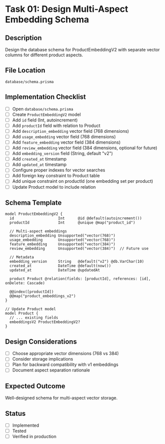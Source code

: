# Task 01: Design Multi-Aspect Embedding Schema

## Description
Design the database schema for ProductEmbeddingV2 with separate vector columns for different product aspects.

## File Location
`database/schema.prisma`

## Implementation Checklist

- [ ] Open `database/schema.prisma`
- [ ] Create `ProductEmbeddingV2` model
- [ ] Add `id` field (Int, autoincrement)
- [ ] Add `productId` field with relation to Product
- [ ] Add `description_embedding` vector field (768 dimensions)
- [ ] Add `usage_embedding` vector field (768 dimensions)
- [ ] Add `feature_embedding` vector field (384 dimensions)
- [ ] Add `review_embedding` vector field (384 dimensions, optional for future)
- [ ] Add `embedding_version` field (String, default "v2")
- [ ] Add `created_at` timestamp
- [ ] Add `updated_at` timestamp
- [ ] Configure proper indexes for vector searches
- [ ] Add foreign key constraint to Product table
- [ ] Add unique constraint on productId (one embedding set per product)
- [ ] Update Product model to include relation

## Schema Template
```prisma
model ProductEmbeddingV2 {
  id                    Int      @id @default(autoincrement())
  productId             Int      @unique @map("product_id")

  // Multi-aspect embeddings
  description_embedding Unsupported("vector(768)")
  usage_embedding       Unsupported("vector(768)")
  feature_embedding     Unsupported("vector(384)")
  review_embedding      Unsupported("vector(384)")  // Future use

  // Metadata
  embedding_version     String   @default("v2") @db.VarChar(10)
  created_at            DateTime @default(now())
  updated_at            DateTime @updatedAt

  product Product @relation(fields: [productId], references: [id], onDelete: Cascade)

  @@index([productId])
  @@map("product_embeddings_v2")
}

// Update Product model
model Product {
  // ... existing fields
  embeddingsV2 ProductEmbeddingV2?
}
```

## Design Considerations
- [ ] Choose appropriate vector dimensions (768 vs 384)
- [ ] Consider storage implications
- [ ] Plan for backward compatibility with v1 embeddings
- [ ] Document aspect separation rationale

## Expected Outcome
Well-designed schema for multi-aspect vector storage.

## Status
- [ ] Implemented
- [ ] Tested
- [ ] Verified in production

